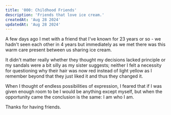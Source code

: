 ```yaml
---
title: '000: Childhood Friends'
description: 'Friends that love ice cream.'
createdAt: 'Aug 28 2024'
updatedAt: 'Aug 28 2024'
---
```


A few days ago I met with a friend that I've known for 23 years or so - we hadn't seen each other in 4 years but immediately as we met there was this warm care present between us sharing ice cream.

It didn't matter really whether they thought my decisions lacked principle or my sandals were a bit silly as my sister suggests; neither I felt a necessity for questioning why their hair was now red instead of light yellow as I remember beyond that they just liked it and thus they changed it.

When I thought of endless possibilities of expression, I feared that if I was given enough room to be I would be anything except myself, but when the opportunity came the conclusion is the same: I am who I am.

Thanks for having friends.
